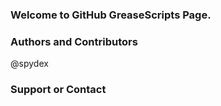 ### Welcome to GitHub GreaseScripts Page.

### Authors and Contributors
@spydex

### Support or Contact
